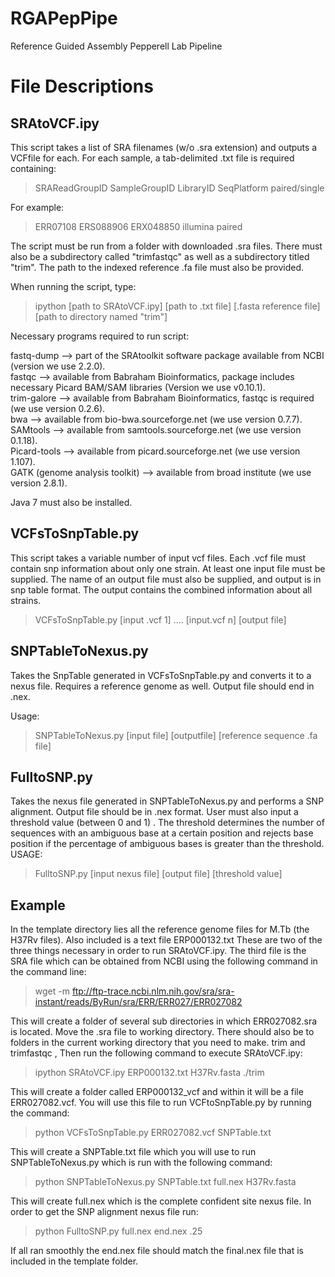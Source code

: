 RGAPepPipe
==========

Reference Guided Assembly Pepperell Lab Pipeline

File Descriptions
==================
SRAtoVCF.ipy
------------
This script takes a list of SRA filenames (w/o .sra extension) and outputs a VCFfile for each. For each sample, a tab-delimited .txt file is required containing:

> SRAReadGroupID	SampleGroupID	LibraryID	SeqPlatform	paired/single

For example:

> ERR07108	ERS088906	ERX048850	illumina	paired

The script must be run from a folder with downloaded .sra files. There must also be a subdirectory called "trimfastqc" as well as a subdirectory titled "trim". The path to the indexed reference .fa file must also be provided.

When running the script, type:
> ipython [path to SRAtoVCF.ipy] [path to .txt file] [.fasta reference file] [path to directory named "trim"]

Necessary programs required to run script:

fastq-dump --> part of the SRAtoolkit software package available from NCBI (version we use 2.2.0).  
fastqc --> available from Babraham Bioinformatics, package includes necessary Picard BAM/SAM libraries (Version we use v0.10.1).  
trim-galore --> available from Babraham Bioinformatics, fastqc is required (we use version 0.2.6).  
bwa --> available from bio-bwa.sourceforge.net (we use version 0.7.7).  
SAMtools --> available from samtools.sourceforge.net (we use version 0.1.18).  
Picard-tools --> available from picard.sourceforge.net (we use version 1.107).  
GATK (genome analysis toolkit) --> available from broad institute (we use version 2.8.1).  

Java 7 must also be installed. 

VCFsToSnpTable.py
-----------------

This script takes a variable number of input vcf files. Each .vcf file must contain snp information about only one strain. At least one input file must be supplied. The name of an output file must also be supplied, and output is in snp table format. The output contains the combined information about all strains. 

> VCFsToSnpTable.py [input .vcf 1] .... [input.vcf n] [output file]


SNPTableToNexus.py
-----------------

Takes the SnpTable generated in VCFsToSnpTable.py and converts it to a nexus file. Requires a reference genome as well. Output file should end in .nex.   

Usage:  

> SNPTableToNexus.py [input file] [outputfile] [reference sequence .fa file]

FulltoSNP.py
------------
Takes the nexus file generated in SNPTableToNexus.py and performs a SNP alignment. Output file should be in .nex format. User must also input a threshold value (between 0 and 1) . The threshold determines the number of sequences with an ambiguous base at a certain position and rejects base position if the percentage of ambiguous bases is greater than the threshold.  
USAGE:

> FulltoSNP.py [input nexus file] [output file] [threshold value] 


Example
--------


In the template directory lies all the reference genome files for M.Tb (the H37Rv files). Also included is a text file ERP000132.txt These are two of the three things necessary in order to run SRAtoVCF.ipy. The third file is the SRA file which can be obtained from NCBI using the following command in the command line:

> wget -m ftp://ftp-trace.ncbi.nlm.nih.gov/sra/sra-instant/reads/ByRun/sra/ERR/ERR027/ERR027082

This will create a folder of several sub directories in which ERR027082.sra is located. Move the .sra file to working directory. There should also be to folders in the current working directory that you need to make. trim and trimfastqc , Then run the following command to execute SRAtoVCF.ipy:

> ipython SRAtoVCF.ipy ERP000132.txt H37Rv.fasta ./trim

This will create a folder called ERP000132_vcf and within it will be a file ERR027082.vcf. You will use this file to run VCFtoSnpTable.py by running the command:

> python VCFsToSnpTable.py ERR027082.vcf SNPTable.txt

This will create a SNPTable.txt file which you will use to run SNPTableToNexus.py which is run with the following command:

> python SNPTableToNexus.py SNPTable.txt full.nex H37Rv.fasta

This will create full.nex which is the complete confident site nexus file. In order to get the SNP alignment nexus file run:

> python FulltoSNP.py full.nex end.nex .25

If all ran smoothly the end.nex file should match the final.nex file that is included in the template folder. 

